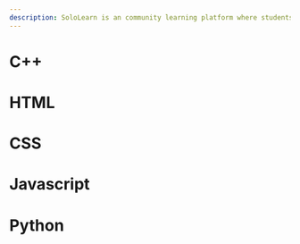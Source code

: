 ```yaml
---
description: SoloLearn is an community learning platform where students can learn, create, and share programming content with peers around the globe.
---
```


# C++

# HTML

# CSS

# Javascript

# Python
